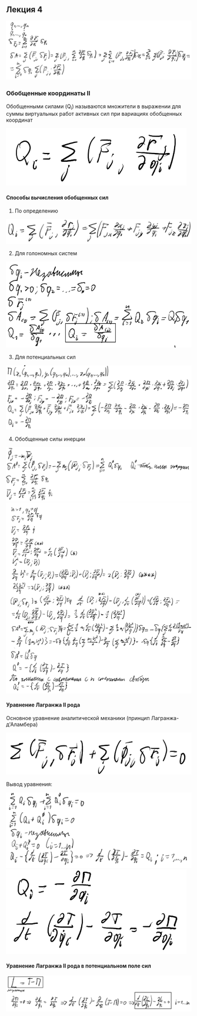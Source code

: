## Лекция 4

<img src=source-figures/lect4-1.png>

### Обобщенные координаты II

Обобщенными силами (Q<sub>i</sub>) называются множители в выражении для суммы виртуальных работ активных сил при вариациях обобщенных координат

<img src=source-figures/lect4-2.png>

#### Способы вычисления обобщенных сил

1. По определению

<img src=source-figures/lect4-3.png>

2. Для голономных систем

<img src=source-figures/lect4-4.png>

3. Для потенциальных сил

<img src=source-figures/lect4-5.png>

4. Обобщенные силы инерции

<img src=source-figures/lect4-6.png>
<img src=source-figures/lect4-7.png>

#### Уравнение Лагранжа II рода

Основное уравнение аналитической механики (принцип Лагранжа-д'Аламбера)

<img src=source-figures/lect4-8.png>

Вывод уравнения:

<img src=source-figures/lect4-9.png>
<img src=source-figures/lect4-10.png>

#### Уравнение Лагранжа II рода в потенциальном поле сил

<img src=source-figures/lect4-11.png>
